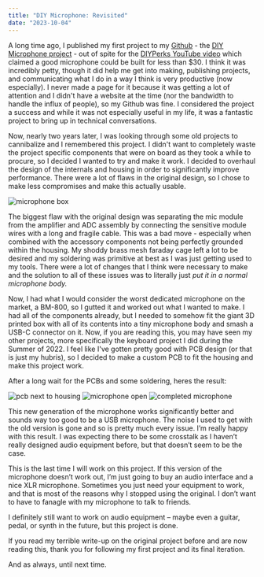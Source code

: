 ```yaml
---
title: "DIY Microphone: Revisited"
date: "2023-10-04"
---
```


A long time ago, I published my first project to my <a href="https://github.com/TrojanPinata">Github</a> - the <a href="https://github.com/TrojanPinata/DIY-Mic">DIY Microphone project</a> - out of spite for the <a href="https://www.youtube.com/watch?v=LoQu3XXIayc">DIYPerks YouTube video</a> which claimed a good microphone could be built for less than $30. I think it was incredibly petty, though it did help me get into making, publishing projects, and communicating what I do in a way I think is very productive (now especially). I never made a page for it because it was getting a lot of attention and I didn't have a website at the time (nor the bandwidth to handle the influx of people), so my Github was fine. I considered the project a success and while it was not especially useful in my life, it was a fantastic project to bring up in technical conversations.

Now, nearly two years later, I was looking through some old projects to cannibalize and I remembered this project. I didn't want to completely waste the project specific components that were on board as they took a while to procure, so I decided I wanted to try and make it work. I decided to overhaul the design of the internals and housing in order to significantly improve performance. There were a lot of flaws in the original design, so I chose to make less compromises and make this actually usable.

<img src="https://i.imgur.com/Rz5yYzq.jpg" alt="microphone box" />

The biggest flaw with the original design was separating the mic module from the amplifier and ADC assembly by connecting the sensitive module wires with a long and fragile cable. This was a bad move - especially when combined with the accessory components not being perfectly grounded within the housing. My shoddy brass mesh faraday cage left a lot to be desired and my soldering was primitive at best as I was just getting used to my tools. There were a lot of changes that I think were necessary to make and the solution to all of these issues was to literally just <i>put it in a normal microphone body.</i>

Now, I had what I would consider the worst dedicated microphone on the market, a BM-800, so I gutted it and worked out what I wanted to make. I had all of the components already, but I needed to somehow fit the giant 3D printed box with all of its contents into a tiny microphone body and smash a USB-C connector on it. Now, if you are reading this, you may have seen my other projects, more specifically the keyboard project I did during the Summer of 2022. I feel like I've gotten pretty good with PCB design (or that is just my hubris), so I decided to make a custom PCB to fit the housing and make this project work.

After a long wait for the PCBs and some soldering, heres the result: 

<img src="https://i.imgur.com/Q5EVr53.jpg" alt="pcb next to housing" />

<img src="https://i.imgur.com/JwMTfCq.jpg" alt="microphone open" />

<img src="https://i.imgur.com/adiQimk.jpg" alt="completed microphone" />

This new generation of the microphone works significantly better and sounds way too good to be a USB microphone. The noise I used to get with the old version is gone and so is pretty much every issue. I’m really happy with this result. I was expecting there to be some crosstalk as I haven’t really designed audio equipment before, but that doesn’t seem to be the case.

This is the last time I will work on this project. If this version of the microphone doesn’t work out, I’m just going to buy an audio interface and a nice XLR microphone. Sometimes you just need your equipment to work, and that is most of the reasons why I stopped using the original. I don’t want to have to fanagle with my microphone to talk to friends.

I definitely still want to work on audio equipment – maybe even a guitar, pedal, or synth in the future, but this project is done.

If you read my terrible write-up on the original project before and are now reading this, thank you for following my first project and its final iteration.

And as always, until next time.